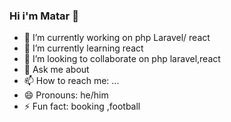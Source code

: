 ### Hi i'm Matar 👋

- 🔭 I’m currently working on php  Laravel/ react
- 🌱 I’m currently learning react 
- 👯 I’m looking to collaborate on php laravel,react
- 💬 Ask me about 
- 📫 How to reach me: ...
- 😄 Pronouns: he/him
- ⚡ Fun fact: booking ,football
 

 
